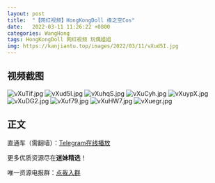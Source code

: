 ```yaml
---
layout: post
title:  "【网红视频】HongKongDoll 缘之空Cos"
date:   2022-03-11 11:26:22 +0800
categories: WangHong
tags: HongKongDoll 网红视频 玩偶姐姐
img: https://kanjiantu.top/images/2022/03/11/vXud5I.jpg
---
```



## 视频截图

![vXuTif.jpg](https://kanjiantu.top/images/2022/03/11/vXuTif.jpg)
![vXud5I.jpg](https://kanjiantu.top/images/2022/03/11/vXud5I.jpg)
![vXuhqS.jpg](https://kanjiantu.top/images/2022/03/11/vXuhqS.jpg)
![vXuCyh.jpg](https://kanjiantu.top/images/2022/03/11/vXuCyh.jpg)
![vXuypX.jpg](https://kanjiantu.top/images/2022/03/11/vXuypX.jpg)
![vXuDG2.jpg](https://kanjiantu.top/images/2022/03/11/vXuDG2.jpg)
![vXuf79.jpg](https://kanjiantu.top/images/2022/03/11/vXuf79.jpg)
![vXuHW7.jpg](https://kanjiantu.top/images/2022/03/11/vXuHW7.jpg)
![vXuegr.jpg](https://kanjiantu.top/images/2022/03/11/vXuegr.jpg)


## 正文

直通车（需翻墙）：[Telegram在线播放](https://t.me/mimeijingxuan/21)

更多优质资源尽在**迷妹精选**！

唯一资源电报群：[点我入群](https://t.me/mimeijingxuan)



